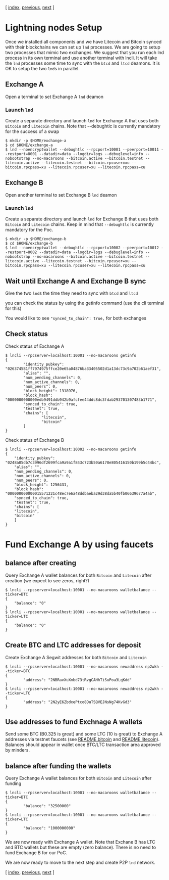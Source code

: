 [ [index](/README.md), [previous](/LIGHTNING-00-install.md), [next](/LIGHTNING-02-connect.md) ]

# Lightning nodes Setup

Once we installed all components and we have Litecoin and Bitcoin synced with their blockchains we can set up `lnd` processes. We are going to setup two processes that mimic two exchanges. We suggest that you run each lnd process in its own terminal and use another terminal with lncli. It will take the `lnd` processes some time to sync with the `btcd` and `ltcd` deamons. It is OK to setup the two `lnd`s in parallel.

## Exchange A

Open a terminal to set Exchange A `lnd` deamon

### Launch `lnd`
Create a separate directory and launch `lnd` for Exchange A that uses both `Bitcoin` and `Litecoin` chains.
Note that --debughtlc is currently mandatory for the success of a swap 
```shell
$ mkdir -p $HOME/exchange-a
$ cd $HOME/exchange-a
$ lnd --noencryptwallet --debughtlc --rpcport=10001 --peerport=10011 --restport=8001 --datadir=data --logdir=logs --debuglevel=info --nobootstrap --no-macaroons --bitcoin.active --bitcoin.testnet --litecoin.active --litecoin.testnet --bitcoin.rpcuser=xu --bitcoin.rpcpass=xu --litecoin.rpcuser=xu --litecoin.rpcpass=xu
```

## Exchange B

Open another terminal to set Exchange B `lnd` deamon

### Launch `lnd`
Create a separate directory and launch `lnd` for Exchange B that uses both `Bitcoin` and `Litecoin` chains. Keep in mind that `--debughtlc` is currently mandatory for the Poc.
```shell
$ mkdir -p $HOME/exchange-b
$ cd $HOME/exchange-b
$ lnd --noencryptwallet --debughtlc --rpcport=10002 --peerport=10012 --restport=8002 --datadir=data --logdir=logs --debuglevel=info --nobootstrap --no-macaroons --bitcoin.active --bitcoin.testnet --litecoin.active --litecoin.testnet --bitcoin.rpcuser=xu --bitcoin.rpcpass=xu --litecoin.rpcuser=xu --litecoin.rpcpass=xu
```
## Wait until Exchange A and Exchange B sync

Give the two `lnd`s the time they need to sync with `btcd` and `ltcd`

you can check the status by using the getinfo command (use the cli terminal for this)

You would like to see `"synced_to_chain": true,` for both exchanges

## Check status 

Check status of Exchange A

```shell
$ lncli --rpcserver=localhost:10001 --no-macaroons getinfo
{
        "identity_pubkey": "026374581ff7974975ffce20e65a04876ba33405502d1a13dc73c9a702b61aef31",
        "alias": "",
        "num_pending_channels": 0,
        "num_active_channels": 0,
        "num_peers": 0,
        "block_height": 1318976,
        "block_hash": "0000000000000edb9491ddb942b9afcfee44ddc8dc3fdab293701307483b1771",
        "synced_to_chain": true,
        "testnet": true,
        "chains": [
                "litecoin",
                "bitcoin"
        ]
}
```

Check status of Exchange B

```shell
$ lncli --rpcserver=localhost:10002 --no-macaroons getinfo
{
    "identity_pubkey": "0248a05db7c3996df2699fca9a9a1f843c723b50a6178e805416150b199b5c44bc",
    "alias": "",
    "num_pending_channels": 0,
    "num_active_channels": 0,
    "num_peers": 0,
    "block_height": 1256431,
    "block_hash": "000000000000015571221c48ec7e6a48ddbaeba29d38da5b40fb06639677a4ab",
    "synced_to_chain": true,
    "testnet": true,
    "chains": [
	"litecoin",
	"bitcoin"
    ]
}
```

# Fund Exchange A by using faucets 

## balance after creating

Query Exchange A wallet balances for both `Bitcoin` and `Litecoin` after creation (we expect to see zeros, right?)
```shell
$ lncli --rpcserver=localhost:10001 --no-macaroons walletbalance --ticker=BTC
{
    "balance": "0"
}
$ lncli --rpcserver=localhost:10001 --no-macaroons walletbalance --ticker=LTC
{
    "balance": "0"
}
```

## Create BTC and LTC addresses for deposit

Create Exchange A Segwit addresses for both `Bitcoin` and `Litecoin`
```shell
$ lncli --rpcserver=localhost:10001 --no-macaroons newaddress np2wkh --ticker=BTC
{
        "address": "2NBRavXuXmbd73tRvgCAHhTiSuPoa3LqKdd"
}
$ lncli --rpcserver=localhost:10001 --no-macaroons newaddress np2wkh --ticker=LTC
{
        "address": "2N2yE6ZbdxePtco8DuTSQVEJNsNg74KvGd3"
}
```

## Use addresses to fund Exchnage A wallets

Send some BTC (B0.325 is great) and some LTC (10 is great) to Exchange A addresses via testnet faucets (see [README.bitcoin](README.bitcoin.md/#bitcoin-testnet-faucet) and [README.litecoin](README.litecoin.md/#litecoin-testnet-faucet)). Balances should appear in wallet once BTC/LTC transaction area approved by minders.

## balance after funding the wallets

Query Exchange A wallet balances for both `Bitcoin` and `Litecoin` after funding
```shell
$ lncli --rpcserver=localhost:10001 --no-macaroons walletbalance --ticker=BTC
{
        "balance": "32500000"
}
$ lncli --rpcserver=localhost:10001 --no-macaroons walletbalance --ticker=LTC
{
        "balance": "1000000000"
}
```



We are now ready with Exchange A wallet. Note that Exchane B has LTC and BTC wallets but these are empty (zero balance). There is no need to fund Exchange B for our PoC. 

We are now ready to move to the next step and create P2P `lnd` network.

[ [index](/README.md), [previous](/LIGHTNING-00-install.md), [next](/LIGHTNING-02-connect.md) ]

